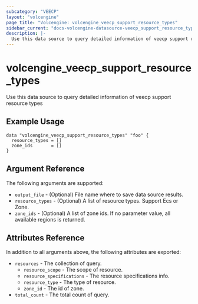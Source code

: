 ```yaml
---
subcategory: "VEECP"
layout: "volcengine"
page_title: "Volcengine: volcengine_veecp_support_resource_types"
sidebar_current: "docs-volcengine-datasource-veecp_support_resource_types"
description: |-
  Use this data source to query detailed information of veecp support resource types
---
```

# volcengine_veecp_support_resource_types
Use this data source to query detailed information of veecp support resource types
## Example Usage
```hcl
data "volcengine_veecp_support_resource_types" "foo" {
  resource_types = []
  zone_ids       = []
}
```
## Argument Reference
The following arguments are supported:
* `output_file` - (Optional) File name where to save data source results.
* `resource_types` - (Optional) A list of resource types. Support Ecs or Zone.
* `zone_ids` - (Optional) A list of zone ids. If no parameter value, all available regions is returned.

## Attributes Reference
In addition to all arguments above, the following attributes are exported:
* `resources` - The collection of query.
    * `resource_scope` - The scope of resource.
    * `resource_specifications` - The resource specifications info.
    * `resource_type` - The type of resource.
    * `zone_id` - The id of zone.
* `total_count` - The total count of query.


